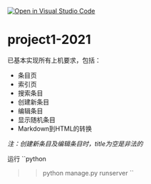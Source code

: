 [![Open in Visual Studio Code](https://classroom.github.com/assets/open-in-vscode-f059dc9a6f8d3a56e377f745f24479a46679e63a5d9fe6f495e02850cd0d8118.svg)](https://classroom.github.com/online_ide?assignment_repo_id=7535922&assignment_repo_type=AssignmentRepo)
# project1-2021

已基本实现所有上机要求，包括：
  * 条目页
  * 索引页
  * 搜索条目
  * 创建新条目
  * 编辑条目
  * 显示随机条目
  * Markdown到HTML的转换

*注：创建新条目及编辑条目时，title为空是非法的*

运行
``python
>> python manage.py runserver
``
